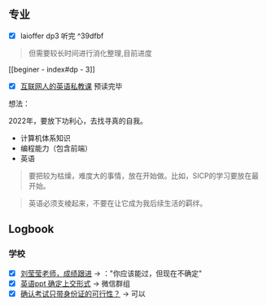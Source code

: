 

## 专业

- [x] laioffer dp3 听完 ^39dfbf

> 但需要较长时间进行消化整理,目前进度

[[beginer - index#dp - 3]]

- [x] [互联网人的英语私教课](https://time.geekbang.org/column/intro/100051901?tab=catalog) 预读完毕

想法：

2022年，要放下功利心，去找寻真的自我。

- 计算机体系知识
- 编程能力（包含前端）
- 英语

> 要把较为枯燥，难度大的事情，放在开始做。比如，SICP的学习要放在最开始。

> 英语必须支棱起来，不要在让它成为我后续生活的羁绊。


## Logbook
### 学校
- [x] [刘莹莹老师，成绩跟进](things:///show?id=mhUuXmftF5B9L6cGxQKW7) -> ："你应该能过，但现在不确定"
- [x] [英语ppt 确定上交形式](things:///show?id=JF6aNdULfdWsqJ6ygPPMyn) -> 微信群组
- [x] [确认考试只带身份证的可行性？](things:///show?id=8ewY97SwV2BonUQU6JCH8p) -> 可以
